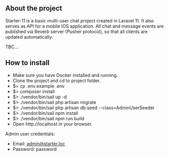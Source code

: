 ## About the project

Starter-11 is a basic multi-user chat project created in Laravel 11. It also serves as API for a mobile IOS application.
All chat and message events are published via Reverb server (Pusher protocol), so that all clients are updated automatically.

TBC...

## How to install

- Make sure you have Docker installed and running.
- Clone the project and cd to project folder.
- $> cp .env.example .env
- $> composer install
- $> ./vendor/bin/sail up -d
- $> ./vendor/bin/sail php artisan migrate
- $> ./vendor/bin/sail php artisan db:seed --class=AdminUserSeeder
- $> ./vendor/bin/sail npm install
- $> ./vendor/bin/sail npm run build
- Open http://localhost in your browser.

Admin user credentials: 
- Email: admin@starter.loc
- Password: password

